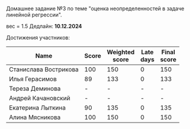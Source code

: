 Домашнее задание №3 по теме "оценка неопределенностей в задаче линейной регрессии".

вес = 1.5
Дедлайн: **10.12.2024**


Достижения участников:

| Name                  | Score | Weighted<br>score | Late<br>days | Final<br>score |
| --------------------- | ----- | ----------------- | ------------ | -------------- |
| Станислава Вострикова | 100   | 150               | 0            | 150            |
| Илья Герасимов        | 89    | 133               | 0            | 133            |
| Тереза Деминова       | -     | -                 | -            | -              |
| Андрей Качановский    | -     | -                 | -            | -              |
| Екатерина Лыткина     | 90    | 135               | 0            | 135            |
| Алина Мясникова       | 100   | 150               | 0            | 150            |
